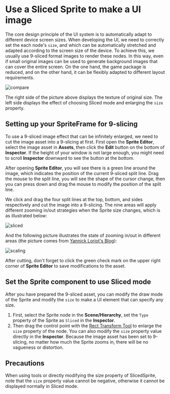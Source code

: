 # Use a Sliced Sprite to make a UI image

The core design principle of the UI system is to automatically adapt to different device screen sizes. When developing the UI, we need to correctly set the each node's `size`, and which can be automatically stretched and adapted according to the screen size of the device. To achieve this, we usually use 9-sliced format images to render these nodes. In this way, even if small original images can be used to generate background images that can cover the entire screen. On the one hand, the game package is reduced, and on the other hand, it can be flexibly adapted to different layout requirements.

![compare](sliced-sprite/compare.png)

The right side of the picture above displays the texture of original size. The left side displays the effect of choosing Sliced mode and enlarging the `size` property.

## Setting up your SpriteFrame for 9-slicing

To use a 9-sliced image effect that can be infinitely enlarged, we need to cut the image asset into a 9-slicing at first. First open the __Sprite Editor__, select the image asset in __Assets__, then click the __Edit__ button on the bottom of __Inspector__. If the height of your window is not large enough, you might need to scroll __Inspector__ downward to see the button at the bottom.

After opening __Sprite Editor__, you will see there is a green line around the image, which indicates the position of the current 9-sliced split line. Drag the mouse to the split line, you will see the shape of the cursor change, then you can press down and drag the mouse to modify the position of the split line.

We click and drag the four split lines at the top, bottom, and sides respectively and cut the image into a 9-slicing. The nine areas will apply different zooming in/out strategies when the Sprite size changes, which is as illustrated below:

![sliced](sliced-sprite/editing.png)

And the following picture illustrates the state of zooming in/out in different areas (the picture comes from [Yannick Loriot's Blog](http://yannickloriot.com/2011/12/create-buttons-in-cocos2d-by-using-cccontrolbutton/)):

![scaling](sliced-sprite/scaling.png)

After cutting, don't forget to click the green check mark on the upper right corner of __Sprite Editor__ to save modifications to the asset.

## Set the Sprite component to use Sliced mode

After you have prepared the 9-sliced asset, you can modify the draw mode of the Sprite and modify the `size` to make a UI element that can specify any size.

1. First, select the Sprite node in the __Scene/Hierarchy__, set the `Type` property of the Sprite as `Sliced` in the __Inspector__.
2. Then drag the control point with the [Rect Transform Tool](../../../editor/scene/index.md) to enlarge the `size` property of the node. You can also modify the `size` property value directly in the __Inspector__. Because the image asset has been set to 9-slicing, no matter how much the Sprite zooms in, there will be no vagueness or distortion.

## Precautions

When using tools or directly modifying the size property of Sliced ​​Sprite, note that the `size` property value cannot be negative, otherwise it cannot be displayed normally in Sliced ​​mode.
